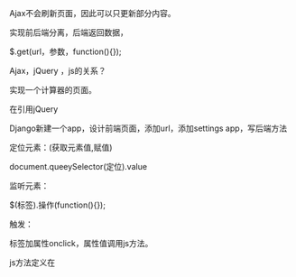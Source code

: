 Ajax不会刷新页面，因此可以只更新部分内容。

实现前后端分离，后端返回数据，

$.get(url，参数，function(){});

Ajax，jQuery ，js的关系？

实现一个计算器的页面。

在<head>引用jQuery

Django新建一个app，设计前端页面，添加url，添加settings app，写后端方法

定位元素：(获取元素值,赋值)

document.queeySelector(定位).value

监听元素：

$(标签).操作(function(){});

触发：

标签加属性onclick，属性值调用js方法。

js方法定义在<script>内。

后端方法：接受request请求，获得前端传来的参数，进行处理，使用JsonResponse返回数据。后端验证参数是否正确，错误设计错误提示和错误码。

前端js：

获取前端的参数，ajax请求后端处理，获取后端得结果，展示在页面。前端判断输入参数是否合法，不合法则在前端显示提示。